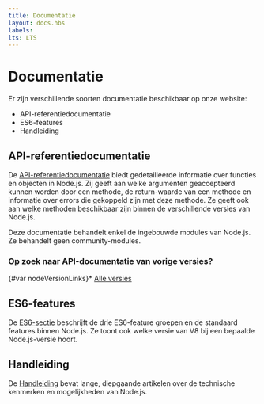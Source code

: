 ```yaml
---
title: Documentatie
layout: docs.hbs
labels:
lts: LTS
---
```


# Documentatie

Er zijn verschillende soorten documentatie beschikbaar op onze website:

* API-referentiedocumentatie
* ES6-features
* Handleiding

## API-referentiedocumentatie

De [API-referentiedocumentatie](https://nodejs.org/api/) biedt gedetailleerde informatie over functies en objecten in Node.js. Zij geeft aan welke argumenten geaccepteerd kunnen worden door een methode, de return-waarde van een methode en informatie over errors die gekoppeld zijn met deze methode. Ze geeft ook aan welke methoden beschikbaar zijn binnen de verschillende versies van Node.js.

Deze documentatie behandelt enkel de ingebouwde modules van Node.js. Ze behandelt geen community-modules.

<div class="highlight-box">

### Op zoek naar API-documentatie van vorige versies?

{#var nodeVersionLinks}* [Alle versies](https://nodejs.org/docs/)

</div>

## ES6-features

De [ES6-sectie](/en/docs/es6/) beschrijft de drie ES6-feature groepen en de standaard features binnen Node.js. Ze toont ook welke versie van V8 bij een bepaalde Node.js-versie hoort.

## Handleiding

De [Handleiding](/en/docs/guides/) bevat lange, diepgaande artikelen over de technische kenmerken en mogelijkheden van Node.js.

